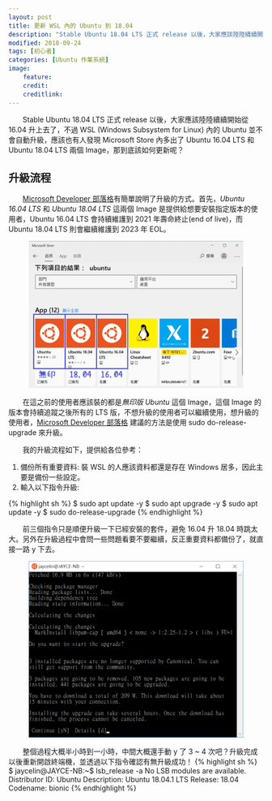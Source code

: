 ```yaml
---
layout: post
title: 更新 WSL 內的 Ubuntu 到 18.04
description: "Stable Ubuntu 18.04 LTS 正式 release 以後，大家應該陸陸續續開始從 16.04 升上去了，不過 WSL (Windows Subsystem for Linux) 內的並不會自動升級，應該也有人發現 Microsoft Store 內多出了 Ubuntu 16.04 LTS 和 Ubuntu 18.04 LTS 兩個 Image，那到底該如何更新呢？"
modified: 2018-09-24
tags: [初心者]
categories: [Ubuntu 作業系統]
image:
    feature: 
    credit: 
    creditlink: 
---
```


　　Stable Ubuntu 18.04 LTS 正式 release 以後，大家應該陸陸續續開始從 16.04 升上去了，不過 WSL (Windows Subsystem for Linux) 內的 Ubuntu 並不會自動升級，應該也有人發現 Microsoft Store 內多出了 Ubuntu 16.04 LTS 和 Ubuntu 18.04 LTS 兩個 Image，那到底該如何更新呢？

<!--more--> 

## 升級流程
　　[Microsoft Developer 部落格](https://blogs.msdn.microsoft.com/commandline/2018/07/09/upgrading-ubuntu/)有簡單說明了升級的方式。首先，*Ubuntu 16.04 LTS* 和 *Ubuntu 18.04 LTS* 這兩個 Image 是提供給想要安裝指定版本的使用者，Ubuntu 16.04 LTS 會持續維護到 2021 年壽命終止(end of live)，而 Ubuntu 18.04 LTS 則會繼續維護到 2023 年 EOL。

<figure class="center">
<img src="/images/2018/09/wsl-ubuntu-upgrade-01.png" alt="">
</figure>

　　在這之前的使用者應該裝的都是*無印版 Ubuntu* 這個 Image，這個 Image 的版本會持續追蹤之後所有的 LTS 版，不想升級的使用者可以繼續使用，想升級的使用者，[Microsoft Developer 部落格](https://blogs.msdn.microsoft.com/commandline/2018/07/09/upgrading-ubuntu/) 建議的方法是使用 sudo do-release-upgrade 來升級。

　　我的升級流程如下，提供給各位參考：

1. 備份所有重要資料: 裝 WSL 的人應該資料都還是存在 Windows 居多，因此主要是備份一些設定。
2. 輸入以下指令升級:

{% highlight sh %}
$ sudo apt update -y
$ sudo apt upgrade -y
$ sudo apt update -y
$ sudo do-release-upgrade
{% endhighlight %}

　　前三個指令只是順便升級一下已經安裝的套件，避免 16.04 升 18.04 時跳太大。另外在升級過程中會問一些問題看要不要繼續，反正重要資料都備份了，就直接一路 y 下去。
<figure class="large center">
<img src="/images/2018/09/wsl-ubuntu-upgrade-02.png" alt="">
</figure>

　　整個過程大概半小時到一小時，中間大概還手動 y 了 3 ~ 4 次吧？升級完成以後重新開啟終端機，並透過以下指令確認有無升級成功！
{% highlight sh %}
$ jaycelin@JAYCE-NB:~$ lsb_release -a
No LSB modules are available.
Distributor ID: Ubuntu
Description:    Ubuntu 18.04.1 LTS
Release:        18.04
Codename:       bionic
{% endhighlight %}